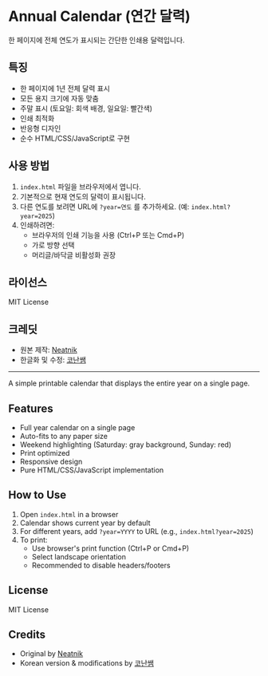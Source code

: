 # Annual Calendar (연간 달력)

한 페이지에 전체 연도가 표시되는 간단한 인쇄용 달력입니다.

## 특징
- 한 페이지에 1년 전체 달력 표시
- 모든 용지 크기에 자동 맞춤
- 주말 표시 (토요일: 회색 배경, 일요일: 빨간색)
- 인쇄 최적화
- 반응형 디자인
- 순수 HTML/CSS/JavaScript로 구현

## 사용 방법
1. `index.html` 파일을 브라우저에서 엽니다.
2. 기본적으로 현재 연도의 달력이 표시됩니다.
3. 다른 연도를 보려면 URL에 `?year=연도` 를 추가하세요. (예: `index.html?year=2025`)
4. 인쇄하려면:
   - 브라우저의 인쇄 기능을 사용 (Ctrl+P 또는 Cmd+P)
   - 가로 방향 선택
   - 머리글/바닥글 비활성화 권장

## 라이선스
MIT License

## 크레딧
- 원본 제작: [Neatnik](https://neatnik.net/)
- 한글화 및 수정: [코난쌤](https://www.youtube.com/@conanssam)

---

A simple printable calendar that displays the entire year on a single page.

## Features
- Full year calendar on a single page
- Auto-fits to any paper size
- Weekend highlighting (Saturday: gray background, Sunday: red)
- Print optimized
- Responsive design
- Pure HTML/CSS/JavaScript implementation

## How to Use
1. Open `index.html` in a browser
2. Calendar shows current year by default
3. For different years, add `?year=YYYY` to URL (e.g., `index.html?year=2025`)
4. To print:
   - Use browser's print function (Ctrl+P or Cmd+P)
   - Select landscape orientation
   - Recommended to disable headers/footers

## License
MIT License

## Credits
- Original by [Neatnik](https://neatnik.net/)
- Korean version & modifications by [코난쌤](https://www.youtube.com/@conanssam)
